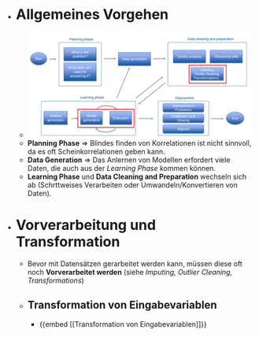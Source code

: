 - # Allgemeines Vorgehen
	- ![image.png](../assets/image_1647864994999_0.png)
	- **Planning Phase** => Blindes finden von Korrelationen ist nicht sinnvoll, da es oft Scheinkorrelationen geben kann.
	- **Data Generation** => Das Anlernen von Modellen erfordert viele Daten, die auch aus der _Learning Phase_ kommen können.
	- **Learning Phase** und **Data Cleaning and Preparation** wechseln sich ab (Schrttweises Verarbeiten oder Umwandeln/Konvertieren von Daten).
- # Vorverarbeitung und Transformation
	- Bevor mit Datensätzen gerarbeitet werden kann, müssen diese oft noch **Vorverarbeitet werden** (siehe _Imputing, Outlier Cleaning, Transformations_)
	- ## Transformation von Eingabevariablen
		- {{embed [[Transformation von Eingabevariablen]]}}